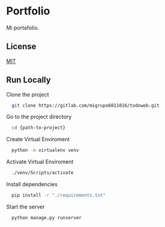 
# Portfolio

Mi portafolio.

## License

[MIT](https://choosealicense.com/licenses/mit/)


## Run Locally

Clone the project

```bash
  git clone https://gitlab.com/migrupo6011016/todoweb.git
```

Go to the project directory

```bash
  cd {path-to-project}
```

Create Virtual Enviroment
```bash
  python -m virtualenv venv
```

Activate Virtual Enviroment
```bash
  ./venv/Scripts/activate
```

Install dependencies

```bash
  pip install -r "./requirements.txt"
```

Start the server

```bash
  python manage.py runserver
```

